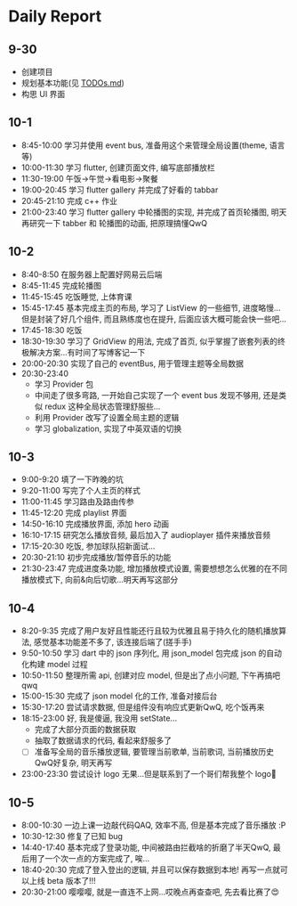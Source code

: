 
# Daily Report

## 9-30

- 创建项目
- 规划基本功能(见 [TODOs.md](./TODOs.md))
- 构思 UI 界面

## 10-1

- 8:45-10:00 学习并使用 event bus, 准备用这个来管理全局设置(theme, 语言等)
- 10:00-11:30 学习 flutter, 创建页面文件, 编写底部播放栏
- 11:30-19:00 午饭->午觉->看电影->聚餐
- 19:00-20:45 学习 flutter gallery 并完成了好看的 tabbar
- 20:45-21:10 完成 c++ 作业
- 21:00-23:40 学习 flutter gallery 中轮播图的实现, 并完成了首页轮播图, 明天再研究一下 tabber 和 轮播图的动画, 把原理搞懂QwQ

## 10-2

- 8:40-8:50 在服务器上配置好网易云后端
- 8:45-11:45 完成轮播图
- 11:45-15:45 吃饭睡觉, 上体育课
- 15:45-17:45 基本完成主页的布局, 学习了 ListView 的一些细节, 进度略慢... 但是封装了好几个组件, 而且熟练度也在提升, 后面应该大概可能会快一些吧...
- 17:45-18:30 吃饭
- 18:30-19:30 学习了 GridView 的用法, 完成了首页, 似乎掌握了嵌套列表的终极解决方案...有时间了写博客记一下
- 20:00-20:30 实现了自己的 eventBus, 用于管理主题等全局数据
- 20:30-23:40 
  - 学习 Provider 包
  - 中间走了很多弯路, 一开始自己实现了一个 event bus 发现不够用, 还是类似 redux 这种全局状态管理舒服些...
  - 利用 Provider 改写了设置全局主题的逻辑
  - 学习 globalization, 实现了中英双语的切换

## 10-3

- 9:00-9:20 填了一下昨晚的坑
- 9:20-11:00 写完了个人主页的样式
- 11:00-11:45 学习路由及路由传参
- 11:45-12:20 完成 playlist 界面
- 14:50-16:10 完成播放界面, 添加 hero 动画
- 16:10-17:15 研究怎么播放音频, 最后加入了 audioplayer 插件来播放音频
- 17:15-20:30 吃饭, 参加球队招新面试...
- 20:30-21:10 初步完成播放/暂停音乐的功能
- 21:30-23:47 完成进度条功能, 增加播放模式设置, 需要想想怎么优雅的在不同播放模式下, 向前&向后切歌...明天再写这部分

## 10-4

- 8:20-9:35 完成了用户友好且性能还行且较为优雅且易于持久化的随机播放算法, 感觉基本功能差不多了, 该连接后端了(搓手手)
- 9:50-10:50 学习 dart 中的 json 序列化, 用 json_model 包完成 json 的自动化构建 model 过程
- 10:50-11:50 整理所需 api, 创建对应 model, 但是出了点小问题, 下午再搞吧qwq
- 15:00-15:30 完成了 json model 化的工作, 准备对接后台
- 15:30-17:20 尝试请求数据, 但是组件没有响应式更新QwQ, 吃个饭再来
- 18:15-23:00 好, 我是傻逼, 我没用 setState...
  - 完成了大部分页面的数据获取
  - 抽取了数据请求的代码, 看起来舒服多了
  - [ ] 准备写全局的音乐播放逻辑, 要管理当前歌单, 当前歌词, 当前播放历史QwQ好复杂, 明天再写
- 23:00-23:30 尝试设计 logo 无果...但是联系到了一个哥们帮我整个 logo💩

## 10-5

- 8:00-10:30 一边上课一边敲代码QAQ, 效率不高, 但是基本完成了音乐播放 :P
- 10:30-12:30 修复了已知 bug
- 14:40-17:40 基本完成了登录功能, 中间被路由拦截啥的折磨了半天QwQ, 最后用了一个次一点的方案完成了, 唉...
- 18:40-20:30 完成了登入登出的逻辑, 并且可以保存数据到本地! 再写一点就可以上线 beta 版本了!!!
- 20:30-21:00 嘤嘤嘤, 就是一直连不上网...哎晚点再查查吧, 先去看比赛了😍